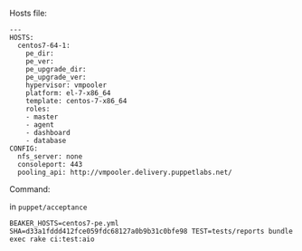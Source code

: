 Hosts file:

```
---
HOSTS:
  centos7-64-1:
    pe_dir:
    pe_ver:
    pe_upgrade_dir:
    pe_upgrade_ver:
    hypervisor: vmpooler
    platform: el-7-x86_64
    template: centos-7-x86_64
    roles:
    - master
    - agent
    - dashboard
    - database
CONFIG:
  nfs_server: none
  consoleport: 443
  pooling_api: http://vmpooler.delivery.puppetlabs.net/
```

Command:

in `puppet/acceptance`

`BEAKER_HOSTS=centos7-pe.yml SHA=d33a1fddd412fce059fdc68127a0b9b31c0bfe98 TEST=tests/reports bundle exec rake ci:test:aio`
